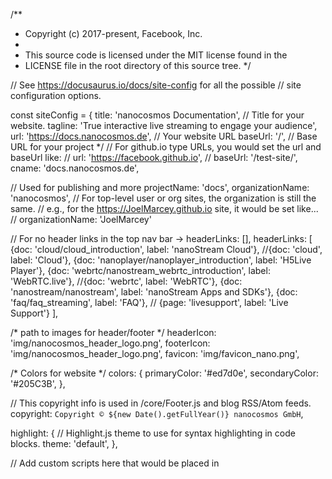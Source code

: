 /**
 * Copyright (c) 2017-present, Facebook, Inc.
 *
 * This source code is licensed under the MIT license found in the
 * LICENSE file in the root directory of this source tree.
 */

// See https://docusaurus.io/docs/site-config for all the possible
// site configuration options.

const siteConfig = {
  title: 'nanocosmos Documentation', // Title for your website.
  tagline: 'True interactive live streaming to engage your audience',
  url: 'https://docs.nanocosmos.de', // Your website URL
  baseUrl: '/', // Base URL for your project */
  // For github.io type URLs, you would set the url and baseUrl like:
  //   url: 'https://facebook.github.io',
  //   baseUrl: '/test-site/',
  cname: 'docs.nanocosmos.de',
  
  // Used for publishing and more
  projectName: 'docs',
  organizationName: 'nanocosmos',
  // For top-level user or org sites, the organization is still the same.
  // e.g., for the https://JoelMarcey.github.io site, it would be set like...
  //   organizationName: 'JoelMarcey'

  // For no header links in the top nav bar -> headerLinks: [],
  headerLinks: [
    {doc: 'cloud/cloud_introduction', label: 'nanoStream Cloud'},
    //{doc: 'cloud', label: 'Cloud'},
    {doc: 'nanoplayer/nanoplayer_introduction', label: 'H5Live Player'},
    {doc: 'webrtc/nanostream_webrtc_introduction', label: 'WebRTC.live'},
    //{doc: 'webrtc', label: 'WebRTC'},
    {doc: 'nanostream/nanostream', label: 'nanoStream Apps and SDKs'},
    {doc: 'faq/faq_streaming', label: 'FAQ'},
    // {page: 'livesupport', label: 'Live Support'}
  ],

  /* path to images for header/footer */
  headerIcon: 'img/nanocosmos_header_logo.png',
  footerIcon: 'img/nanocosmos_header_logo.png',
  favicon: 'img/favicon_nano.png',

  /* Colors for website */
  colors: {
    primaryColor: '#ed7d0e',
    secondaryColor: '#205C3B',
  },


  // This copyright info is used in /core/Footer.js and blog RSS/Atom feeds.
  copyright: `Copyright © ${new Date().getFullYear()} nanocosmos GmbH`,

  highlight: {
    // Highlight.js theme to use for syntax highlighting in code blocks.
    theme: 'default',
  },

  // Add custom scripts here that would be placed in <script> tags.
  scripts: [
    'https://buttons.github.io/buttons.js', 
    // '/js/livechat.js',
    '/js/search.js'],

  // On page navigation for the current documentation page.
  onPageNav: 'separate',
  // No .html extensions for paths.
  cleanUrl: true,

  // Open Graph and Twitter card images.
  ogImage: 'img/docusaurus.png',
  twitterImage: 'img/docusaurus.png',

  // You may provide arbitrary config keys to be used as needed by your
  // template. For example, if you need your repo's URL...
     repoUrl: 'https://github.com/nanocosmos/demo',

  //Go to Top Button
  scrollToTop : true,
};

module.exports = siteConfig;
